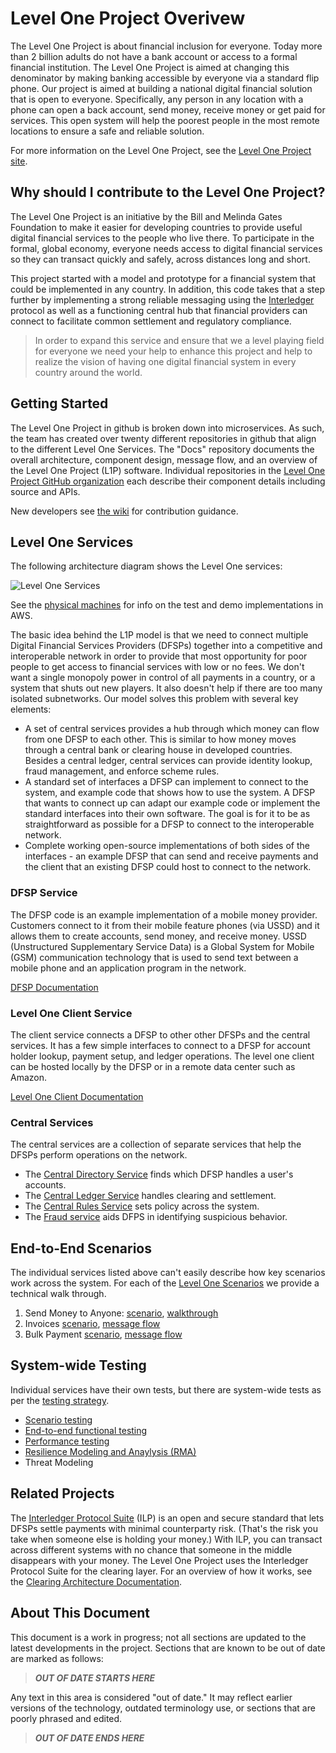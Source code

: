 # Level One Project Overivew
The Level One Project is about financial inclusion for everyone.  Today more than 2 billion adults do not have a bank account or access to a formal financial institution.  The Level One Project is aimed at changing this denominator by making banking accessible by everyone via a standard flip phone.  Our project is aimed at building a national digital financial solution that is open to everyone.  Specifically, any person in any location with a phone can open a back account, send money, receive money or get paid for services.  This open system will help the poorest people in the most remote locations to ensure a safe and reliable solution.  

For more information on the Level One Project, see the [Level One Project site](https://leveloneproject.org/).

## Why should I contribute to the Level One Project?
The Level One Project is an initiative by the Bill and Melinda Gates Foundation to make it easier for developing countries to provide useful digital financial services to the people who live there. To participate in the formal, global economy, everyone needs access to digital financial services so they can transact quickly and safely, across distances long and short.  

This project started with a model and prototype for a financial system that could be implemented in any country.  In addition, this code takes that a step further by implementing a strong reliable messaging using the [Interledger](http://interledger.org) protocol as well as a functioning central hub that financial providers can connect to facilitate common settlement and regulatory compliance. 

> In order to expand this service and ensure that we a level playing field for everyone we need your help to enhance this project and help to realize the vision of having one digital financial system in every country around the world. 

## Getting Started
The Level One Project in github is broken down into microservices.  As such, the team has created over twenty different repositories in github that align to the different Level One Services.  The "Docs" repository documents the overall architecture, component design, message flow, and an overview of the Level One Project (L1P) software. Individual repositories in the [Level One Project GitHub organization](https://github.com/LevelOneProject) each describe their component details including source and APIs.

New developers see [the wiki](https://github.com/LevelOneProject/Docs/wiki) for contribution guidance.

## Level One Services
The following architecture diagram shows the Level One services:

![Level One Services](./Wiki/Basic%20Overview.png)

See the [physical machines](./AWS/Infrastructure/machines.md) for info on the test and demo implementations in AWS.

The basic idea behind the L1P model is that we need to connect multiple Digital Financial Services Providers (DFSPs) together into a competitive and interoperable network in order to provide that most opportunity for poor people to get access to financial services with low or no fees. We don't want a single monopoly power in control of all payments in a country, or a system that shuts out new players. It also doesn't help if there are too many isolated subnetworks. Our model solves this problem with several key elements:

- A set of central services provides a hub through which money can flow from one DFSP to each other. This is similar to how money moves through a central bank or clearing house in developed countries. Besides a central ledger, central services can provide identity lookup, fraud management, and enforce scheme rules.
- A standard set of interfaces a DFSP can implement to connect to the system, and example code that shows how to use the system. A DFSP that wants to connect up can adapt our example code or implement the standard interfaces into their own software. The goal is for it to be as straightforward as possible for a DFSP to connect to the interoperable network.
- Complete working open-source implementations of both sides of the interfaces - an example DFSP that can send and receive payments and the client that an existing DFSP could host to connect to the network.

### DFSP Service
The DFSP code is an example implementation of a mobile money provider. Customers connect to it from their mobile feature phones (via USSD) and it allows them to create accounts, send money, and receive money.  USSD (Unstructured Supplementary Service Data) is a Global System for Mobile (GSM) communication technology that is used to send text between a mobile phone and an application program in the network.

[DFSP Documentation](./DFSP)

### Level One Client Service
The client service connects a DFSP to other other DFSPs and the central services. It has a few simple interfaces to connect to a DFSP for account holder lookup, payment setup, and ledger operations. The level one client can be hosted locally by the DFSP or in a remote data center such as Amazon.

[Level One Client Documentation](./LevelOneClient)

### Central Services
The central services are a collection of separate services that help the DFSPs perform operations on the network.

- The [Central Directory Service](./CentralDirectory) finds which DFSP handles a user's accounts.
- The [Central Ledger Service](./CentralLedger) handles clearing and settlement.
- The [Central Rules Service](./CentralRules) sets policy across the system.
- The [Fraud service](https://github.com/LevelOneProject/central-fraud-sharing) aids DFPS in identifying suspicious behavior.

## End-to-End Scenarios
The individual services listed above can't easily describe how key scenarios work across the system. For each of the [Level One Scenarios](https://github.com/LevelOneProject/Docs/wiki/L1P-Scenarios) we provide a technical walk through.

1. Send Money to Anyone: [scenario](https://github.com/LevelOneProject/Docs/blob/master/scenarios.md#send-money-to-anyone),  [walkthrough](./LevelOneClient/scenarios/Send%20Payment.md)
2. Invoices [scenario](https://github.com/LevelOneProject/Docs/blob/master/scenarios.md#buy-goods---pending-transactions), [message flow](./DFSP/PendingTransactions/README.md)
3. Bulk Payment [scenario](https://github.com/LevelOneProject/Docs/blob/master/scenarios.md#bulk-payments), [message flow](./DFSP/BulkPayment/README.md)

## System-wide Testing
Individual services have their own tests, but there are system-wide tests as per the [testing strategy](https://github.com/LevelOneProject/Docs/wiki/Manual-and-automated-testing-strategy).

- [Scenario testing](https://github.com/LevelOneProject/Docs/blob/master/JMeter/scenarioTests/readme.md)
- [End-to-end functional testing](https://github.com/LevelOneProject/interop-functional-tests)
- [Performance testing](./JMeter)
- [Resilience Modeling and Anaylysis (RMA)](./RMD.md)
- Threat Modeling

## Related Projects
The [Interledger Protocol Suite](https://interledger.org/) (ILP) is an open and secure standard that lets DFSPs settle payments with minimal counterparty risk. (That's the risk you take when someone else is holding your money.) With ILP, you can transact across different systems with no chance that someone in the middle disappears with your money. The Level One Project uses the Interledger Protocol Suite for the clearing layer. For an overview of how it works, see the [Clearing Architecture Documentation](./ILP).

## About This Document

This document is a work in progress; not all sections are updated to the latest developments in the project. Sections that are known to be out of date are marked as follows:

> ***OUT OF DATE STARTS HERE***

Any text in this area is considered "out of date." It may reflect earlier versions of the technology, outdated terminology use, or sections that are poorly phrased and edited.

> ***OUT OF DATE ENDS HERE***
